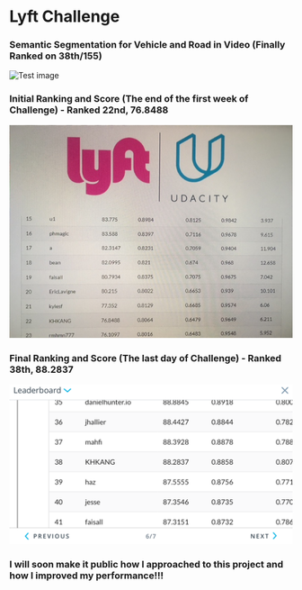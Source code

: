 # Lyft Challenge
### Semantic Segmentation for Vehicle and Road in Video (Finally Ranked on 38th/155)
![Test image](https://github.com/KHKANG36/Lyft-Semantic-Segmentation-Challenge/blob/master/data/challenge_result/Main.gif)

### __Initial Ranking and Score (The end of the first week of Challenge) - Ranked 22nd, 76.8488__

![Test image](https://github.com/KHKANG36/Lyft-Semantic-Segmentation-Challenge/blob/master/data/challenge_result/Initial_score.JPG)


### __Final Ranking and Score (The last day of Challenge) - Ranked 38th, 88.2837__

![Test image](https://github.com/KHKANG36/Lyft-Semantic-Segmentation-Challenge/blob/master/data/challenge_result/Final_score.PNG)


### I will soon make it public how I approached to this project and how I improved my performance!!!  
